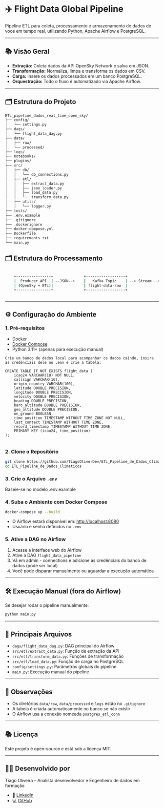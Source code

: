 # ✈️ Flight Data Global Pipeline

Pipeline ETL para coleta, processamento e armazenamento de dados de voos em tempo real, utilizando Python, Apache Airflow e PostgreSQL.

---

## 📚 Visão Geral

- **Extração:** Coleta dados da API OpenSky Network e salva em JSON.
- **Transformação:** Normaliza, limpa e transforma os dados em CSV.
- **Carga:** Insere os dados processados em um banco PostgreSQL.
- **Orquestração:** Todo o fluxo é automatizado via Apache Airflow.

---

## 🗂️ Estrutura do Projeto

```bash
ETL_pipeline_dados_real_time_open_sky/
├── config/
│   └── settings.py
├── dags/
│   └── flight_data_dag.py
├── data/
│   ├── raw/
│   └── processed/
├── logs/
├── notebooks/
├── plugins/
├── src/
│   ├── db/
│   │   └── db_connections.py
│   ├── etl/
│   │   ├── extract_data.py
│   │   ├── json_loader.py
│   │   ├── load_data.py
│   │   └── transform_data.py
│   ├── utils/
│   │   └── logger.py
├── tests/
├── .env.example
├── .gitignore
├── .dockerignore
├── docker-compose.yml
├── Dockerfile
├── requirements.txt
└── main.py

```


## 🗂️ Estrutura do Processamento

```bash

    +----------------+              +------------------+               +-------------------+
    |  Producer API  | --JSON-->    |   Kafka Topic    | --> Stream -->| Spark Structured  |
    | (OpenSky + ETL)|              | flight-data-raw  |               | Streaming + Write |
    +----------------+              +------------------+               | to PostgreSQL     |
                                                                           +-- UPSERT (merge/update)

```



---

## ⚙️ Configuração do Ambiente

### 1. **Pré-requisitos**

- [Docker](https://www.docker.com/)
- [Docker Compose](https://docs.docker.com/compose/)
- Python 3.11+ (apenas para execução manual)

```
Crie um banco de dados local para acompanhar os dados caindo, insira as credênciais dele no .env e crie a tabela:

CREATE TABLE IF NOT EXISTS flight_data (
    icao24 VARCHAR(10) NOT NULL,
    callsign VARCHAR(10),
    origin_country VARCHAR(100),
    latitude DOUBLE PRECISION,
    longitude DOUBLE PRECISION,
    velocity DOUBLE PRECISION,
    heading DOUBLE PRECISION,
    baro_altitude DOUBLE PRECISION,
    geo_altitude DOUBLE PRECISION,
    on_ground BOOLEAN,
    time_position TIMESTAMP WITHOUT TIME ZONE NOT NULL,
    last_contact TIMESTAMP WITHOUT TIME ZONE,
    record_timestamp TIMESTAMP WITHOUT TIME ZONE,
    PRIMARY KEY (icao24, time_position)
);


```

### 2. **Clone o Repositório**

```bash
git clone https://github.com/TiagoOliverDev/ETL_Pipeline_de_Dados_Climaticos
cd ETL_Pipeline_de_Dados_Climaticos
```

### 3. **Crie o Arquivo `.env`**

Baseie-se no modelo .env.example

### 4. **Suba o Ambiente com Docker Compose**

```bash
docker-compose up --build
```

- O Airflow estará disponível em: [http://localhost:8080](http://localhost:8080/)
- Usuário e senha definidos no `.env`

### 5. **Ative a DAG no Airflow**

1. Acesse a interface web do Airflow
2. Ative a DAG `flight_data_pipeline`
3. Vá em admin - connections e adicione as credênciais do banco de dados (pode ser local)
4. Você pode disparar manualmente ou aguardar a execução automática

---

## 🛠️ Execução Manual (fora do Airflow)

Se desejar rodar o pipeline manualmente:

```bash
python main.py
```

---

## 🧩 Principais Arquivos

- `dags/flight_data_dag.py`: DAG principal do Airflow
- `src/etl/extract_data.py`: Função de extração da API
- `src/etl/transform_data.py`: Funções de transformação
- `src/etl/load_data.py`: Função de carga no PostgreSQL
- `config/settings.py`: Parâmetros globais do pipeline
- `main.py`: Execução manual do pipeline

---

## 📝 Observações

- Os diretórios `data/raw`, `data/processed` e `logs` estão no `.gitignore`
- A tabela é criada automaticamente no banco se não existir
- O Airflow usa a conexão nomeada `postgres_etl_conn`

---

## 📚 Licença

Este projeto é open-source e está sob a licença MIT.

---

## 👩‍💻 Desenvolvido por

Tiago Oliveira – Analista desenvolvedor e Engenheiro de dados em formação

- 💼 [LinkedIn](https://www.linkedin.com/in/tiago-oliveira-49a2a6205/)
- 💻 [GitHub](https://github.com/TiagoOliverDev)

